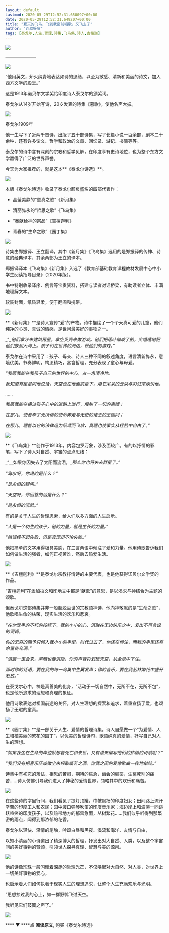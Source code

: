```yaml
---
layout: default
Lastmod: 2020-05-29T12:52:31.650097+00:00
date: 2020-05-29T12:52:31.649207+00:00
title: "夏天的飞鸟，飞到我窗前唱歌，又飞去了"
author: "连叔好货"
tags: [泰戈尔,人生,哲理,诗集,飞鸟集,诗人,吉檀迦]
---
```


![](https://images.weserv.nl/?url=https%3A//mmbiz.qpic.cn/mmbiz_png/KKlWx3o7UM27RfUibSBhm6wcicEyv4JutaNWYp0tOuCIMKDP9oJ7my5Dqyu6ar9tbtJh6HqFc84MwqITaWUuhC3g/640%3Fwx_fmt%3Dpng)

———————

![](https://images.weserv.nl/?url=https%3A//mmbiz.qpic.cn/mmbiz_png/KKlWx3o7UM27RfUibSBhm6wcicEyv4JutaWFCh9OHyDkrzvFjA2avJD0If8BJQ1f2u6e7FUbPSicEE84AKDGZwnwQ/640%3Fwx_fmt%3Dpng)

“他用英文，炉火纯青地表达如诗的思绪，以至为敏感、清新和美丽的诗文，加入西方文学的殿堂。”  

这是1913年诺贝尔文学奖给印度诗人泰戈尔的颁奖词。

泰戈尔从14岁开始写诗，20岁发表的诗集《暮歌》，使他名声大振。

![](https://images.weserv.nl/?url=https%3A//mmbiz.qpic.cn/mmbiz_jpg/1J0k1qVjPN2fpxB6TIShAFOkwGQ4q7B1W7x6Mzfa26WDkJKn9X2glOOicXogjCUvdxyUfn23hOer6GJHtpk47Ng/640%3Fwx_fmt%3Djpeg)

泰戈尔1909年  

他一生写下了近两千首诗，出版了五十部诗集，写了长篇小说一百余部，剧本二十余种，还有许多论文、哲学和政治的文章、回忆录、游记、书简等等。

泰戈尔的诗中含有深刻的宗教和哲学见解，在印度享有史诗地位，也为整个东方文学赢得了广泛的世界声誉。

今天为大家推荐的，就是这本**《泰戈尔诗选》**。

![](https://images.weserv.nl/?url=https%3A//mmbiz.qpic.cn/mmbiz_jpg/1J0k1qVjPN2fpxB6TIShAFOkwGQ4q7B14Z8hq2HEtIicbhll87iaHmfDlDHiaPAAPoqJG4hjqDo4bq0xIpOEdAsmA/640%3Fwx_fmt%3Djpeg)

本版《泰戈尔诗选》收录了泰戈尔颇负盛名的四部代表作：

*   晶莹美静的“童真之歌”《新月集》
    
*   清丽隽永的“哲思之歌”《飞鸟集》
    
*   “奉献给神的祭品”《吉檀迦利》
    
*   青春的“生命之歌”《园丁集》
    

![](https://images.weserv.nl/?url=https%3A//mmbiz.qpic.cn/mmbiz_jpg/1J0k1qVjPN2fpxB6TIShAFOkwGQ4q7B1AzONoSUEr9qfWtHmVerJFQaOGdacjIYAK6PgpdmeYy4XqVpTpAnTYw/640%3Fwx_fmt%3Djpeg)

诗集由郑振铎、王立翻译，其中《新月集》《飞鸟集》选用的是郑振铎的传神、诗意的经典译本，其余两部为王立的译本。

郑振铎译本《飞鸟集》《新月集》入选了《教育部基础教育课程教材发展中心中小学生阅读指导目录》（2020年版）。

书中特别收录译序、例言等宝贵资料，搭建与读者对话桥梁，有助读者立体、丰满地理解文本。 

软装封面，纸质轻柔，便于翻阅和携带。

![](https://images.weserv.nl/?url=https%3A//mmbiz.qpic.cn/mmbiz_jpg/1J0k1qVjPN2fpxB6TIShAFOkwGQ4q7B1MsLs3MeQskh0hRicc1r8hzKRH53iaicic56TxqL7WR9Fsq1bwutQ5r6UXA/640%3Fwx_fmt%3Djpeg)

**《新月集》**是诗人宣传“爱”的产物。诗中描绘了一个个天真可爱的儿童，他们纯净的心灵、真诚的情感，是世间最美好的事物之一。

_“__他们拿沙来建筑房屋，拿空贝壳来做游戏。他们把落叶编成了船，笑嘻嘻地把他们放到大海上。孩子们在世界的海边，做他们的游戏。”_  

泰戈尔在诗中采用了：孩子、母亲、诗人三种不同的叙述角度，语言清新隽永，意境优美，节奏鲜明，构思精巧，富含哲理，充分表现了童心与母爱。

_“我愿我能在我孩子自己的世界的中心，占一角清净地。_

_我知道有星星同他说话，天空也在他面前垂下，用它呆呆的云朵与彩虹来娱悦他。_

_……_

_我愿我能在横过孩子心中的道路上游行，解脱了一切的束缚；_

_在那儿，使者奉了无所谓的使命奔走与无史的诸王的王国间；_

_在那儿，理智以它的法律造为纸鸢而飞放，真理也使事实从桎梏中自由了。”_

![](https://images.weserv.nl/?url=https%3A//mmbiz.qpic.cn/mmbiz_jpg/1J0k1qVjPN2fpxB6TIShAFOkwGQ4q7B1w9I82MicyXPlzB58x3SCKOtibGQ9kib5Cet91lEeps8ZJ0HoPyhujw3yg/640%3Fwx_fmt%3Djpeg)

**《飞鸟集》**创作于1913年，内容包罗万象，涉及面较广。有的以抒情的彩笔，写下了诗人对自然、宇宙的点点思绪：

_“__如果你因失去了太阳而流泪，__那么你也将失去群星了。”_  

_“海水呀，你说的是什么？”_

_“是永恒的疑问。”_

_“天空呀，你回答的话是什么？”_

_“是永恒的沉默。”_

有的是关于人生的哲理思索，给人们以多方面的人生启示。

_“人是一个初生的孩子，他的力量，就是生长的力量。”_  

_“错误经不起失败，但是真理却不怕失败。”_

他把简单的文字用得极具美感，在三言两语中倾注了爱和力量。他用诗歌告诉我们如何做生活的强者，如何正视苦难，然后去热爱生活。

![](https://images.weserv.nl/?url=https%3A//mmbiz.qpic.cn/mmbiz_jpg/1J0k1qVjPN2fpxB6TIShAFOkwGQ4q7B1kRt8H4qYI3C5CF9RLcKwBCcWOIXX8wf2xYyQZUWH4cchXUtjKGSiclQ/640%3Fwx_fmt%3Djpeg)

**《吉檀迦利》**是泰戈尔宗教抒情诗的主要代表，也是他获得诺贝尔文学奖的作品。

“吉檀迦利”在孟加拉文和印地文中都是“献歌”的意思，是以渴求与神结合为主题的颂歌。

但泰戈尔这部诗集并非一般超脱尘世的宗教颂神诗，他向神敬献的是“生命之歌”，他歌唱生命的枯荣，现实生活的欢乐和悲哀。

_“在你双手的不朽的按抚下，我的小小的心，消融在无边快乐之中，发出不可言说的词调。_  

_你的无穷的赐予只倾入我小小的手里。时代过去了，你还在倾注，而我的手里还有余量待充满。”_

_“清晨一定会来，黑暗也要消隐，你的声音将划破天空，从金泉中下注。_

_那时你的话语，要在我的每一鸟巢中生翼发声；你的音乐，要在我丛林繁花中盛开怒放。”_

在泰戈尔心中，神是真善美的化身，“活动于一切自然中，无所不在，无所不包”，也是他所追求的理想和真理的象征。

他用诗歌表达对祖国前途的关怀，对人生理想的探索和追求，着重宣扬了爱，也颂扬了无暇的童真。

![](https://images.weserv.nl/?url=https%3A//mmbiz.qpic.cn/mmbiz_jpg/1J0k1qVjPN2fpxB6TIShAFOkwGQ4q7B1WCOWdyRics12EEn4sLLHWs1CtI6hPQ9JGtOa4nBkAnbaicefx2W6jdVA/640%3Fwx_fmt%3Djpeg)

**《园丁集》**是一部关于人生、爱情的哲理诗集。诗人自愿做一个“为爱情、人生培植美丽的繁花的园丁”，以优美的哲理诗句，歌颂纯真的爱情，抒写自己对人生的理想。

_“如果我坐在生命的岸边默想着死亡和来世，又有谁来编写他们的热情的诗歌呢？”_  

_“我们没有把喜乐压成微尘来榨取痛苦之酒。你我之间的爱像歌曲一样地单纯。”_

诗集中有初恋的羞怯，相思的苦闷，期待的焦急，幽会的颤栗，生离死别的痛苦……诗人仿佛引导我们进入了神秘的爱情世界，领略其中的欢乐和痛苦。  

![](https://images.weserv.nl/?url=https%3A//mmbiz.qpic.cn/mmbiz_jpg/1J0k1qVjPN2fpxB6TIShAFOkwGQ4q7B1aPkibFkMl2RBd2FicEbu2c3fY9YbHQUdQcLYM9Ab3FQ0ic3K3Te5pTagw/640%3Fwx_fmt%3Djpeg)

在这些诗的字里行间，我们看见了提灯顶罐，巾帔飘扬的印度妇女；田间路上流汗辛苦的印度工人和农民；园中渡口弹琴吹笛的印度音乐家；海边岸上和波涛一同跳跃喧笑的印度孩子，以及热带地方的郁雷急雨，丛树繁花……我们似乎听得到那繁密的雨点，闻得到那浓郁的花香。

泰戈尔以轻快、深情的笔触，吟颂白昼和黑夜、溪流和海洋、友情与自由， 

以短小清丽的小诗道出了精深博大的哲理，抒发出对大自然、人类，以及整个宇宙间的美好事物的赞颂，引领世人探寻真理、智慧与美的源泉。

![](https://images.weserv.nl/?url=https%3A//mmbiz.qpic.cn/mmbiz_jpg/1J0k1qVjPN2fpxB6TIShAFOkwGQ4q7B1zastHgQjb2xPfIyh6canaia606twpOE820D52OBpROZVpibjjy3n0K7w/640%3Fwx_fmt%3Djpeg)

他的诗像珍珠一般闪耀着深邃的哲理光芒，不仅唤起对大自然、对人类，对世界上一切美好事物的爱心，

也启示着人们如何执著于现实人生的理想追求，让整个人生充满欢乐与光明。

“思想掠过我的心上，如一群野鸭飞过天空。

我听见它们鼓翼之声了。”

![](https://images.weserv.nl/?url=https%3A//mmbiz.qpic.cn/mmbiz_png/KKlWx3o7UM1PKvkgbrxpC15gSiaEgCWwlxFrZHjAoUfo4NXIAdCEojrXAjBXzxsOfjwKBMT9OM1wtHfXHcmZU3A/640%3Fwx_fmt%3Dpng)

  

**** ▼ ****点 **阅读原文**, 购买《泰戈尔诗选》

